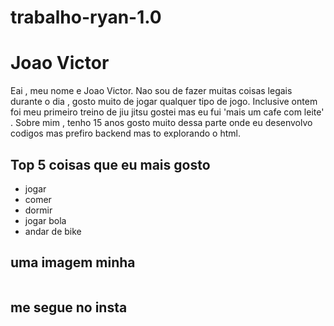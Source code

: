 # trabalho-ryan-1.0
<!DOCTYPE html>
<html lang="en">
<head>
    <meta charset="UTF-8">
    <meta name="viewport" content="width=, initial-scale=1.0">
    <title> meu perfil </title>
</head>
<body>
    <h1>Joao Victor</h1>
    <p>Eai , meu nome e Joao Victor. Nao sou de fazer muitas coisas legais durante o dia , gosto muito de jogar qualquer tipo de jogo.
        Inclusive ontem foi meu primeiro treino de jiu jitsu gostei mas eu fui 'mais um cafe com leite' .
        Sobre mim , tenho 15 anos gosto muito dessa parte onde eu desenvolvo codigos mas prefiro backend mas to explorando o html. 
    </p>
    <h2>Top 5 coisas que eu mais gosto</h2>
    <ul>
        <li>jogar</li>
        <li>comer</li>
        <li>dormir</li>
        <li>jogar bola</li>
        <li>andar de bike</li>
    </ul>
    <h2>uma imagem minha</h2>
    <img src="https://share.google/images/VCEcZdzCWuP71B24g" alt="">
    <h2>me segue no insta </h2>
    <a href="https://www.instagram.com/eulima9_?igsh=MXdwZGZrMTR4aWU4NA%3D%3D&utm_source=qr"></a>
</body>
</html>

